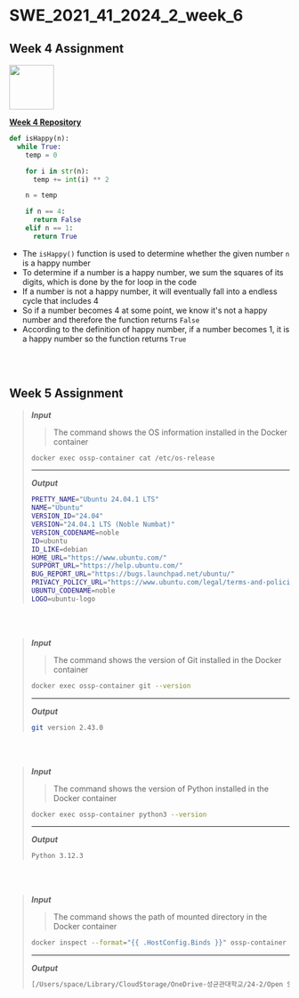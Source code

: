 # SWE_2021_41_2024_2_week_6
## Week 4 Assignment

[<img src="https://upload.wikimedia.org/wikipedia/commons/thumb/a/ae/Github-desktop-logo-symbol.svg/1024px-Github-desktop-logo-symbol.svg.png" width = "80px">](https://github.com/w0uldy0u/SWE_2021_41_2024_2_week_4)

[<b>Week 4 Repository</b>](https://github.com/w0uldy0u/SWE_2021_41_2024_2_week_4)
<br>

```python
def isHappy(n):
  while True:
    temp = 0

    for i in str(n):
      temp += int(i) ** 2

    n = temp

    if n == 4:
      return False
    elif n == 1:
      return True

```

* The `isHappy()` function is used to determine whether the given number `n` is a happy number
* To determine if a number is a happy number, we sum the squares of its digits, which is done by the for loop in the code
* If a number is not a happy number, it will eventually fall into a endless cycle that includes 4
* So if a number becomes 4 at some point, we know it's not a happy number and therefore the function returns `False`
* According to the definition of happy number, if a number becomes 1, it is a happy number so the function returns `True`
<br>
<br>

## Week 5 Assignment
>___Input___
>>The command shows the OS information installed in the Docker container
>```zsh
>docker exec ossp-container cat /etc/os-release
>```
>---
>___Output___
>```zsh
>PRETTY_NAME="Ubuntu 24.04.1 LTS"
>NAME="Ubuntu"
>VERSION_ID="24.04"
>VERSION="24.04.1 LTS (Noble Numbat)"
>VERSION_CODENAME=noble
>ID=ubuntu
>ID_LIKE=debian
>HOME_URL="https://www.ubuntu.com/"
>SUPPORT_URL="https://help.ubuntu.com/"
>BUG_REPORT_URL="https://bugs.launchpad.net/ubuntu/"
>PRIVACY_POLICY_URL="https://www.ubuntu.com/legal/terms-and-policies/privacy-policy"
>UBUNTU_CODENAME=noble
>LOGO=ubuntu-logo
>```
<br>
<br>

>___Input___
>>The command shows the version of Git installed in the Docker container
>```zsh
>docker exec ossp-container git --version
>```
>---
>___Output___
>```zsh
>git version 2.43.0
>```
<br>
<br>

>___Input___
>>The command shows the version of Python installed in the Docker container
>```zsh
>docker exec ossp-container python3 --version
>```
>---
>___Output___
>```zsh
>Python 3.12.3
>```
<br>
<br>

>___Input___
>>The command shows the path of mounted directory in the Docker container
>```zsh
>docker inspect --format="{{ .HostConfig.Binds }}" ossp-container
>```
>---
>___Output___
>```zsh
>[/Users/space/Library/CloudStorage/OneDrive-성균관대학교/24-2/Open Source/Docker files:/mnt/ossp_container_dir]
>```
